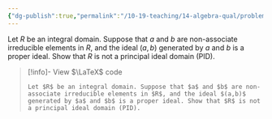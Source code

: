 ```yaml
---
{"dg-publish":true,"permalink":"/10-19-teaching/14-algebra-qual/problem-bank/pool-problems/ring-theory/a-non-pid/","tags":["ring_theory"],"updated":"2025-03-21T08:08:13-07:00"}
---
```


Let $R$ be an integral domain. Suppose that $a$ and $b$ are non-associate irreducible elements in $R$, and the ideal $(a,b)$ generated by $a$ and $b$ is a proper ideal. Show that $R$ is not a principal ideal domain (PID).

> [!info]- View $\LaTeX$ code
> ```
> Let $R$ be an integral domain. Suppose that $a$ and $b$ are non-associate irreducible elements in $R$, and the ideal $(a,b)$ generated by $a$ and $b$ is a proper ideal. Show that $R$ is not a principal ideal domain (PID).
> ```